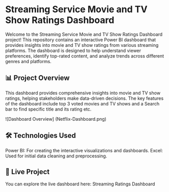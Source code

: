 # Streaming Service Movie and TV Show Ratings Dashboard
Welcome to the Streaming Service Movie and TV Show Ratings Dashboard project! This repository contains an interactive Power BI dashboard that provides insights into movie and TV show ratings from various streaming platforms. The dashboard is designed to help understand viewer preferences, identify top-rated content, and analyze trends across different genres and platforms.

## 📊 Project Overview
This dashboard provides comprehensive insights into movie and TV show ratings, helping stakeholders make data-driven decisions.
The key features of the dashboard include top 3 voted movies and TV shows and a Search bar to find specific title and its rating etc.

![Dashboard Overview] (Netflix-Dashboard.png)

## 🛠️ Technologies Used
Power BI: For creating the interactive visualizations and dashboards.
Excel: Used for initial data cleaning and preprocessing.

## 🚀 Live Project
You can explore the live dashboard here: Streaming Ratings Dashboard
